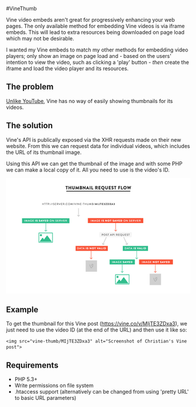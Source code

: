 #VineThumb

Vine video embeds aren't great for progressively enhancing your web pages. The only available method for embedding Vine videos is via iframe embeds. This will lead to extra resources being downloaded on page load which may not be desirable.

I wanted my Vine embeds to match my other methods for embedding video players; only show an image on page load and - based on the users' intention to view the video, such as clicking a 'play' button - _then_ create the iframe and load the video player and its resources.


## The problem

[Unlike YouTube](http://stackoverflow.com/a/2068371/930294), Vine has no way of easily showing thumbnails for its videos.


## The solution

Vine's API is publically exposed via the XHR requests made on their new website. From this we can request data for individual videos, which includes the URL of its thumbnail image.

Using this API we can get the thumbnail of the image and with some PHP we can make a local copy of it. All you need to use is the video's ID.

![Thumbnail request flow diagram](media/flow.jpg)


## Example

To get the thumbnail for this Vine post (https://vine.co/v/MIjTE3ZDxa3), we just need to use the video ID (at the end of the URL) and then use it like so:

```
<img src="vine-thumb/MIjTE3ZDxa3" alt="Screenshot of Christian's Vine post">
```


## Requirements

- PHP 5.3+
- Write permissions on file system
- .htaccess support (alternatively can be changed from using 'pretty URL' to basic URL parameters)

